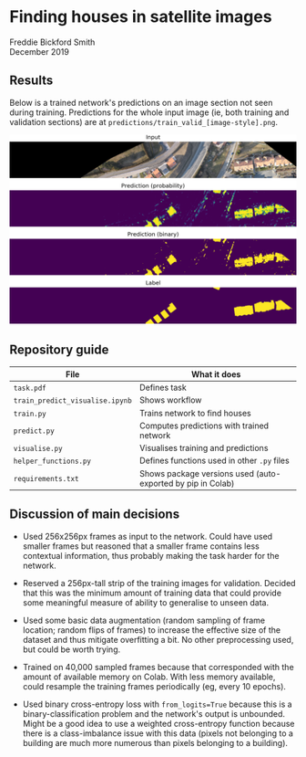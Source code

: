 # Finding houses in satellite images
Freddie Bickford Smith\
December 2019


## Results
Below is a trained network's predictions on an image section not seen during training. Predictions for the whole input image (ie, both training and validation sections) are at `predictions/train_valid_[image-style].png`.

![](/predictions/valid_comparison.png)


## Repository guide

File|What it does
-|-
`task.pdf`|Defines task
`train_predict_visualise.ipynb`|Shows workflow
`train.py`|Trains network to find houses
`predict.py`|Computes predictions with trained network
`visualise.py`|Visualises training and predictions
`helper_functions.py`|Defines functions used in other `.py` files
`requirements.txt`|Shows package versions used (auto-exported by pip in Colab)


## Discussion of main decisions

- Used 256x256px frames as input to the network. Could have used smaller frames but reasoned that a smaller frame contains less contextual information, thus probably making the task harder for the network.

- Reserved a 256px-tall strip of the training images for validation. Decided that this was the minimum amount of training data that could provide some meaningful measure of ability to generalise to unseen data.

- Used some basic data augmentation (random sampling of frame location; random flips of frames) to increase the effective size of the dataset and thus mitigate overfitting a bit. No other preprocessing used, but could be worth trying.

- Trained on 40,000 sampled frames because that corresponded with the amount of available memory on Colab. With less memory available, could resample the training frames periodically (eg, every 10 epochs).

- Used binary cross-entropy loss with `from_logits=True` because this is a binary-classification problem and the network's output is unbounded. Might be a good idea to use a weighted cross-entropy function because there is a class-imbalance issue with this data (pixels not belonging to a building are much more numerous than pixels belonging to a building).
